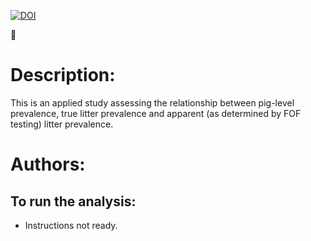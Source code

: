 [![DOI](https://zenodo.org/badge/DOI/10.1007/s42081-021-00124-0.svg)](https://link.springer.com/article/10.1007/s42081-021-00124-0)

:pig:

# Description: 

This is an applied study assessing the relationship between pig-level prevalence, true litter prevalence and apparent (as determined by FOF testing) litter prevalence.

# Authors: 



## To run the analysis: 
 + Instructions not ready.

